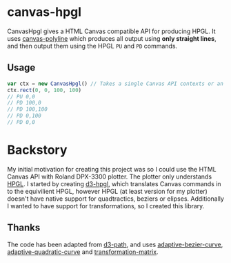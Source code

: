 # canvas-hpgl

CanvasHpgl gives a HTML Canvas compatible API for producing HPGL. It uses [canvas-polyline](https://www.npmjs.com/package/canvas-polyline) which produces all output using **only straight lines**, and then output them using the HPGL `PU` and `PD` commands.

## Usage

```js
var ctx = new CanvasHpgl() // Takes a single Canvas API contexts or an array of them
ctx.rect(0, 0, 100, 100)
// PU 0,0
// PD 100,0
// PD 100,100
// PD 0,100
// PD 0,0
```

# Backstory

My initial motivation for creating this project was so I could use the HTML Canvas API with Roland DPX-3300 plotter. The plotter only understands [HPGL](https://en.wikipedia.org/wiki/HP-GL). I started by creating [d3-hpgl](https://github.com/aubergene/d3-hpgl), which translates Canvas commands in to the equivilient HPGL, however HPGL (at least version for my plotter) doesn't have native support for quadtractics, beziers or elipses. Additionally I wanted to have support for transformations, so I created this library.

## Thanks

The code has been adapted from [d3-path](https://github.com/d3/d3-path), and uses [adaptive-bezier-curve](https://github.com/mattdesl/adaptive-bezier-curve), [adaptive-quadratic-curve](https://github.com/mattdesl/adaptive-quadratic-curve) and [transformation-matrix](https://github.com/chrvadala/transformation-matrix).
